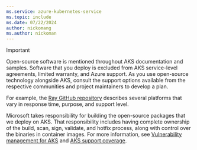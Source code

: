 ```yaml
---
ms.service: azure-kubernetes-service
ms.topic: include
ms.date: 07/22/2024
author: nickomang
ms.author: nickoman
---
```


> [!IMPORTANT]
> Open-source software is mentioned throughout AKS documentation and samples. Software that you deploy is excluded from AKS service-level agreements, limited warranty, and Azure support. As you use open-source technology alongside AKS, consult the support options available from the respective communities and project maintainers to develop a plan.
>
> For example, the [Ray GitHub repository](https://github.com/ray-project/ray?tab=readme-ov-file#getting-involved) describes several platforms that vary in response time, purpose, and support level.
>
> Microsoft takes responsibility for building the open-source packages that we deploy on AKS. That responsibility includes having complete ownership of the build, scan, sign, validate, and hotfix process, along with control over the binaries in container images. For more information, see [Vulnerability management for AKS](../concepts-vulnerability-management.md#aks-container-images) and [AKS support coverage](../support-policies.md#aks-support-coverage).
